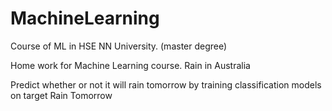 # MachineLearning
Course of ML in HSE NN University. (master degree)

Home work for Machine Learning course.
Rain in Australia 

Predict whether or not it will rain tomorrow by training classification models on target Rain Tomorrow
